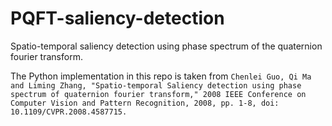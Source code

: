 # PQFT-saliency-detection
Spatio-temporal saliency detection using phase spectrum of the quaternion fourier transform.

The Python implementation in this repo is taken from 
`Chenlei Guo, Qi Ma and Liming Zhang, "Spatio-temporal Saliency detection using phase spectrum of quaternion fourier transform," 2008 IEEE Conference on Computer Vision and Pattern Recognition, 2008, pp. 1-8, doi: 10.1109/CVPR.2008.4587715.`
